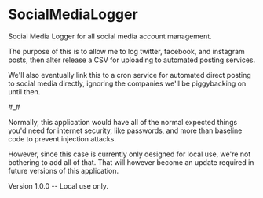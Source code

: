 # SocialMediaLogger
 Social Media Logger for all social media account management. 

 The purpose of this is to allow me to log twitter, facebook, and instagram posts, then alter release a CSV for uploading to automated posting services. 

 We'll also eventually link this to a cron service for automated direct posting to social media directly, ignoring the companies we'll be piggybacking on until then. 
 
#_#

Normally, this application would have all of the normal expected things you'd need for internet security, like passwords, and more than baseline code to prevent injection attacks.

However, since this case is currently only designed for local use, we're not bothering to add all of that. That will however become an update required in future versions of this application. 

Version 1.0.0
-- Local use only. 

